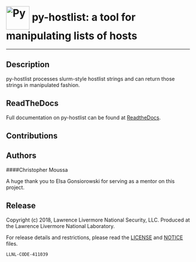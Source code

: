 # <img src="https://openclipart.org/download/284280/publicdomainq-0008487gctues.svg" width="64" valign="middle" alt="Py"/> py-hostlist: a tool for manipulating lists of hosts

****
## Description

py-hostlist processes slurm-style hostlist strings and can return those strings in manipulated fashion. 

## ReadTheDocs

Full documentation on py-hostlist can be found at [ReadtheDocs](https://py-hostlist.readthedocs.io/en/latest/index.html#).

## Contributions

## Authors
####Christopher Moussa

A huge thank you to Elsa Gonsiorowski for serving as a mentor on this project. 

## Release

Copyright (c) 2018, Lawrence Livermore National Security, LLC.
Produced at the Lawrence Livermore National Laboratory.

For release details and restrictions, please read the [LICENSE](https://github.com/LLNL/py-hostlist/blob/master/LICENSE) and [NOTICE](https://github.com/LLNL/py-hostlist/blob/master/NOTICE) files.

`LLNL-CODE-411039`